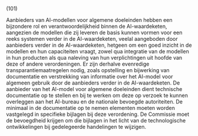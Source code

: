 (101)

Aanbieders van AI-modellen voor algemene doeleinden hebben een bijzondere rol en verantwoordelijkheid binnen de AI-waardeketen, aangezien de modellen die zij leveren de basis kunnen vormen voor een reeks systemen verder in de AI-waardeketen, veelal aangeboden door aanbieders verder in de AI-waardeketen, hetgeen om een goed inzicht in de modellen en hun capaciteiten vraagt, zowel qua integratie van de modellen in hun producten als qua naleving van hun verplichtingen uit hoofde van deze of andere verordeningen. Er zijn derhalve evenredige transparantiemaatregelen nodig, zoals opstelling en bijwerking van documentatie en verstrekking van informatie over het AI-model voor algemeen gebruik door de aanbieders verder in de AI-waardeketen. De aanbieder van het AI-model voor algemene doeleinden dient technische documentatie op te stellen en bij te werken om deze op verzoek te kunnen overleggen aan het AI-bureau en de nationale bevoegde autoriteiten. De minimaal in de documentatie op te nemen elementen moeten worden vastgelegd in specifieke bijlagen bij deze verordening. De Commissie moet de bevoegdheid krijgen om die bijlagen in het licht van de technologische ontwikkelingen bij gedelegeerde handelingen te wijzigen.
